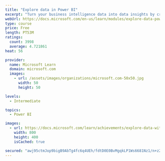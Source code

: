 ```yaml
---
title: "Explore data in Power BI"
excerpt: "Turn your business intelligence data into data insights by creating and configuring Power BI dashboards."
webUrl: https://docs.microsoft.com/en-us/learn/modules/explore-data-power-bi/
type: course
price: Free
length: PT53M
ratings:
  count: 3998
  average: 4.721861
heat: 56

provider:
  name: Microsoft Learn
  domain: microsoft.com
  images:
    - url: /assets/images/organizations/microsoft.com-50x50.jpg
      width: 50
      height: 50

levels:
  - Intermediate

topics:
  - Power BI

images:
  - url: https://docs.microsoft.com/learn/achievements/explore-data-with-power-bi-desktop-social.png
    width: 800
    height: 400
    isCached: true

secured: "awj95ctmJop9bigB9AbTg4fc6q4UEh/fdtD0E0BvMgqkLP1Ws6681Nz1/n+z2kxXPcjwUEdoCuVXJYchLaYeOuC7IhG5IgiBOOy+GwqnXewxflpVE92J6usp3CSxZn7DYRTK6JVW4PQhQ/G3yH2EVKTjgKcNI+8NaFFECc8LIgNza9VSjyhylsLHdHZagZzrB8L0MKlqVeU7dUmU8EMoM5LS9bWOgngiPC0QAHh9rPXyh38lQPP2fixCfZx5dDxKEBp0aRaUCwAjavmkVNbKyT9x9FzGxJ9HmMFHj0gzEw5599q9pY1xisQO/TIjiSfqnPhb/tcn5NGWb0SH20ZhyyE3IYNqHMZwz0JQtffaem3cCYnjgZiFS/WtG/TxeA8M6FKo1vf4tc97mYylZKPEOwkqUscql+nK+N4KRGbLXRc=;cm+Z7wvmEPY59/BU5DaqnQ=="
---
```


